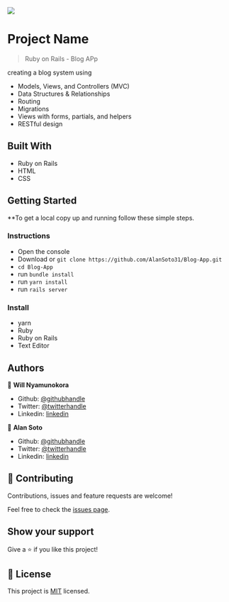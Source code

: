 ![](https://img.shields.io/badge/Microverse-blueviolet)

# Project Name

> Ruby on Rails - Blog APp

creating a blog system using
- Models, Views, and Controllers (MVC)
- Data Structures & Relationships
- Routing
- Migrations
- Views with forms, partials, and helpers
- RESTful design

## Built With

- Ruby on Rails
- HTML
- CSS

## Getting Started

\*\*To get a local copy up and running follow these simple steps.

### Instructions

- Open the console
- Download or `git clone https://github.com/AlanSoto31/Blog-App.git`
- `cd Blog-App`
- run `bundle install`
- run `yarn install`
- run `rails server`

### Install

- yarn
- Ruby
- Ruby on Rails
- Text Editor

## Authors

👤 **Will Nyamunokora**

- Github: [@githubhandle](https://github.com/bigwizzo)
- Twitter: [@twitterhandle](https://twitter.com/willnyamunokora)
- Linkedin: [linkedin](https://linkedin.com/in/willnyamunokora)

👤 **Alan Soto**

- Github: [@githubhandle](https://github.com/)
- Twitter: [@twitterhandle](https://twitter.com/)
- Linkedin: [linkedin](https://www.linkedin.com/in/)

## 🤝 Contributing

Contributions, issues and feature requests are welcome!

Feel free to check the [issues page](https://github.com/AlanSoto31/Blog-App/issues).

## Show your support

Give a ⭐️ if you like this project!

## 📝 License

This project is [MIT](./LICENSE) licensed.
